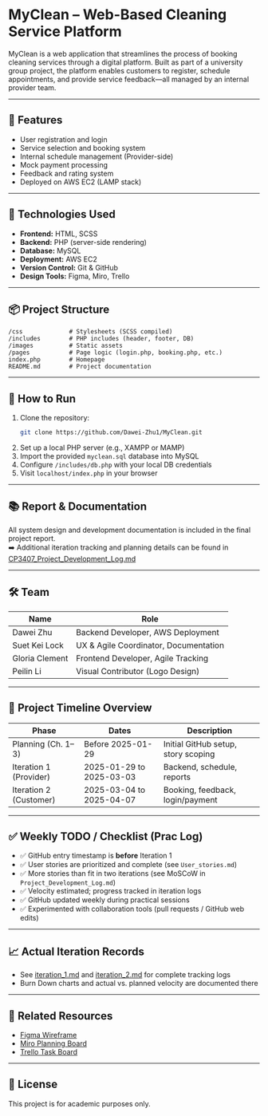 # MyClean – Web-Based Cleaning Service Platform

MyClean is a web application that streamlines the process of booking cleaning services through a digital platform. Built as part of a university group project, the platform enables customers to register, schedule appointments, and provide service feedback—all managed by an internal provider team.

---

## 🚀 Features

- User registration and login
- Service selection and booking system
- Internal schedule management (Provider-side)
- Mock payment processing
- Feedback and rating system
- Deployed on AWS EC2 (LAMP stack)

---

## 🔧 Technologies Used

- **Frontend:** HTML, SCSS
- **Backend:** PHP (server-side rendering)
- **Database:** MySQL
- **Deployment:** AWS EC2
- **Version Control:** Git & GitHub
- **Design Tools:** Figma, Miro, Trello

---

## 📦 Project Structure

```
/css             # Stylesheets (SCSS compiled)
/includes        # PHP includes (header, footer, DB)
/images          # Static assets
/pages           # Page logic (login.php, booking.php, etc.)
index.php        # Homepage
README.md        # Project documentation
```

---

## 📂 How to Run

1. Clone the repository:
   ```bash
   git clone https://github.com/Dawei-Zhu1/MyClean.git
   ```
2. Set up a local PHP server (e.g., XAMPP or MAMP)
3. Import the provided `myclean.sql` database into MySQL
4. Configure `/includes/db.php` with your local DB credentials
5. Visit `localhost/index.php` in your browser

---

## 📚 Report & Documentation

All system design and development documentation is included in the final project report.  
➡️ Additional iteration tracking and planning details can be found in [CP3407_Project_Development_Log.md](./CP3407_Project_Development_Log.md)

---

## 🛠️ Team

| Name           | Role                                      |
|----------------|-------------------------------------------|
| Dawei Zhu      | Backend Developer, AWS Deployment         |
| Suet Kei Lock  | UX & Agile Coordinator, Documentation     |
| Gloria Clement | Frontend Developer, Agile Tracking        |
| Peilin Li      | Visual Contributor (Logo Design)          |

---

## 🧭 Project Timeline Overview

| Phase                 | Dates               | Description                                 |
|----------------------|---------------------|---------------------------------------------|
| Planning (Ch. 1–3)    | Before 2025-01-29   | Initial GitHub setup, story scoping         |
| Iteration 1 (Provider) | 2025-01-29 to 2025-03-03 | Backend, schedule, reports                |
| Iteration 2 (Customer) | 2025-03-04 to 2025-04-07 | Booking, feedback, login/payment          |

---

## ✅ Weekly TODO / Checklist (Prac Log)

- ✅ GitHub entry timestamp is **before** Iteration 1  
- ✅ User stories are prioritized and complete (see `User_stories.md`)  
- ✅ More stories than fit in two iterations (see MoSCoW in `Project_Development_Log.md`)  
- ✅ Velocity estimated; progress tracked in iteration logs  
- ✅ GitHub updated weekly during practical sessions  
- ✅ Experimented with collaboration tools (pull requests / GitHub web edits)

---

## 📈 Actual Iteration Records

- See [iteration_1.md](./iteration_1.md) and [iteration_2.md](./iteration_2.md) for complete tracking logs  
- Burn Down charts and actual vs. planned velocity are documented there

---

## 🔗 Related Resources

- [Figma Wireframe](https://www.figma.com/...)  
- [Miro Planning Board](https://miro.com/...)  
- [Trello Task Board](https://trello.com/...)

---

## 📄 License

This project is for academic purposes only.
